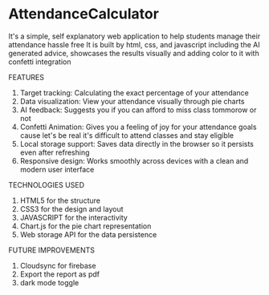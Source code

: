 # AttendanceCalculator
It's a simple, self explanatory web application to help students manage their attendance hassle free
It is built by html, css, and javascript including the AI generated advice, showcases the results visually and adding color to it with confetti integration

FEATURES
1) Target tracking: Calculating the exact percentage of your attendance
2) Data visualization: View your attendance visually through pie charts
3) AI feedback: Suggests you if you can afford to miss class tommorow or not
4) Confetti Animation: Gives you a feeling  of joy for your attendance goals cause let's be real it's difficult to attend classes and stay eligible
5) Local storage support: Saves data directly in the browser so it persists even after refreshing
6) Responsive design: Works smoothly across devices with a clean and modern user interface


TECHNOLOGIES USED
1) HTML5 for the structure
2) CSS3 for the design and layout
3) JAVASCRIPT for the interactivity
4) Chart.js for the pie chart representation
5) Web storage API for the data persistence


FUTURE IMPROVEMENTS 
1) Cloudsync for firebase
2) Export the report as pdf
3) dark mode toggle
   
